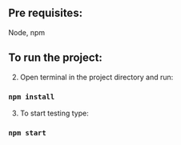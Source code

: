 ## Pre requisites:

Node, npm

## To run the project:

2. Open terminal in the project directory and run:

### `npm install`

3. To start testing type:

### `npm start`

